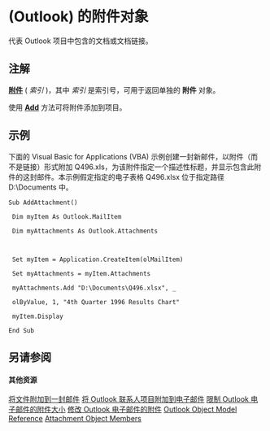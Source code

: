 
# (Outlook) 的附件对象

代表 Outlook 项目中包含的文档或文档链接。


## 注解

 **[附件](2843bef3-2ace-1cc0-1f15-c3fb776c3bf9.md)** ( _索引_ )，其中 _索引_ 是索引号，可用于返回单独的 **附件** 对象。

使用 **[Add](e11980fd-e1fc-a0c3-cdd0-0e598988d3c2.md)** 方法可将附件添加到项目。


## 示例

下面的 Visual Basic for Applications (VBA) 示例创建一封新邮件，以附件（而不是链接）形式附加 Q496.xls，为该附件指定一个描述性标题，并显示包含此附件的这封邮件。本示例假定指定的电子表格 Q496.xlsx 位于指定路径 D:\Documents 中。


```
Sub AddAttachment() 
 
 Dim myItem As Outlook.MailItem 
 
 Dim myAttachments As Outlook.Attachments 
 
 
 
 Set myItem = Application.CreateItem(olMailItem) 
 
 Set myAttachments = myItem.Attachments 
 
 myAttachments.Add "D:\Documents\Q496.xlsx", _ 
 
 olByValue, 1, "4th Quarter 1996 Results Chart" 
 
 myItem.Display 
 
End Sub
```


## 另请参阅


#### 其他资源


[将文件附加到一封邮件](http://msdn.microsoft.com/library/1d94629b-e713-92cb-32de-c8910612e861%28Office.15%29.aspx)
[将 Outlook 联系人项目附加到电子邮件](http://msdn.microsoft.com/library/ae5240ad-dc3e-4499-8fd0-d8c2d90aa9ba%28Office.15%29.aspx)
[限制 Outlook 电子邮件的附件大小](http://msdn.microsoft.com/library/9a240e17-f715-482c-9a8b-c6be1144e15a%28Office.15%29.aspx)
[修改 Outlook 电子邮件的附件](http://msdn.microsoft.com/library/f5dac09a-272b-49d6-bf1e-82c3981260ed%28Office.15%29.aspx)
[Outlook Object Model Reference](http://msdn.microsoft.com/library/73221b13-d8d8-99b8-3394-b95dbbfd5ddc%28Office.15%29.aspx)
[Attachment Object Members](f4870da5-c632-3d18-3038-b64b67777ecc.md)